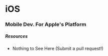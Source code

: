 
# iOS

### Mobile Dev. For Apple's Platform

##### Resources

- Nothing to See Here (Submit a pull request!)